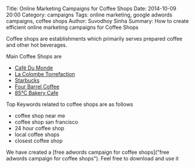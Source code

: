 Title: Online Marketing Campaigns for Coffee Shops
Date: 2014-10-09 20:00
Category: campaigns
Tags: online marketing, google adwords campaigns, coffee shops
Author: Suvodhoy Sinha
Summary: How to create efficient online marketing campaigns for Coffee Shops

Coffee shops are establishments which primarily serves prepared coffee and other hot beverages. 

Main Coffee Shops are 

- [Café Du Monde](http://www.cafedumonde.com/ "Café Du Monde Coffee Shop")
- [La Colombe Torrefaction](http://www.lacolombe.com/ "La Colombe Torrefaction Coffee Shop")
- [Starbucks](http://www.starbucks.com/ "Starbucks Coffee Shop")
- [Four Barrel Coffee](http://www.fourbarrelcoffee.com/ " Four Barrel Coffee Shop")
- [85°C Bakery Cafe](http://85cafe.us/ "85°C Bakery Cafe Coffee Shop")

Top Keywords related to coffee shops are as follows

- coffee shop near me
- coffee shop san francisco
- 24 hour coffee shop
- local coffee shops
- closest coffee shop

We have created a [free adwords campaign for coffee shops]("free adwords campaign for coffee shops"). Feel free to download and use it

